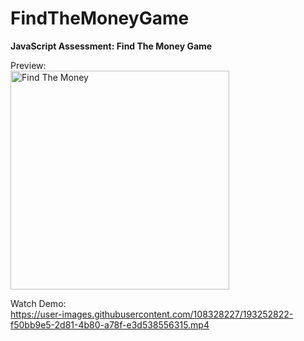 # FindTheMoneyGame

<b>JavaScript Assessment: Find The Money Game</b>

Preview:\
<img width="350" alt="Find The Money" src="https://user-images.githubusercontent.com/108328227/193250838-dda0b31f-29a7-4a39-a7df-3b2d517dfbca.png">

Watch Demo:\
https://user-images.githubusercontent.com/108328227/193252822-f50bb9e5-2d81-4b80-a78f-e3d538556315.mp4

